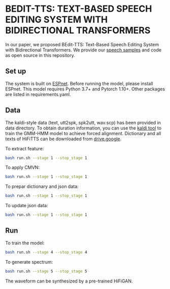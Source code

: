 # BEDIT-TTS: TEXT-BASED SPEECH EDITING SYSTEM WITH BIDIRECTIONAL TRANSFORMERS

In our paper, we proposed BEdit-TTS: Text-Based Speech Editing System with Bidirectional Transformers. We provide our [speech samples](https://anonymous.4open.science/w/bedit_web-9718/index.html) and code as open source in this repository.

## Set up
The system is built on [ESPnet](https://github.com/espnet/espnet). 
Before running the model, please install ESPnet.
This model requires Python 3.7+ and Pytorch 1.10+. 
Other packages are listed in requirements.yaml.

## Data
The kaldi-style data (text, utt2spk, spk2utt, wav.scp) has been provided in data directory.
To obtain duration information, you can use the [kaldi tool](https://kaldi-asr.org/) to train the GMM-HMM model to achieve forced alignment.
Dictionary and all texts of HiFiTTS can be downloaded from [drive.google](https://drive.google.com/file/d/1IwK60nhXQw3fac3r3qIkpRHpk14b1YHP/view?usp=sharing).

To extract feature:
```bash
bash run.sh --stage 1 --stop_stage 1
```
To apply CMVN:
```bash
bash run.sh --stage 1 --stop_stage 1
```
To prepar dictionary and json data:
```bash
bash run.sh --stage 1 --stop_stage 1
```
To update json data:
```bash
bash run.sh --stage 1 --stop_stage 1
```

## Run
To train the model:
```bash
bash run.sh --stage 4 --stop_stage 4
```
To generate spectrum:
```bash
bash run.sh --stage 5 --stop_stage 5
```
The waveform can be synthesized by a pre-trained HiFiGAN.



